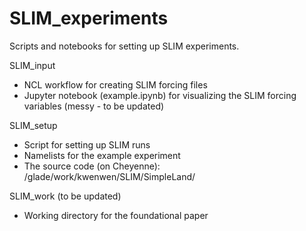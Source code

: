# SLIM_experiments
Scripts and notebooks for setting up SLIM experiments. 

SLIM_input
* NCL workflow for creating SLIM forcing files 
* Jupyter notebook (example.ipynb) for visualizing the SLIM forcing variables (messy - to be updated) 

SLIM_setup
* Script for setting up SLIM runs
* Namelists for the example experiment 
* The source code (on Cheyenne): /glade/work/kwenwen/SLIM/SimpleLand/

SLIM_work (to be updated)
* Working directory for the foundational paper
